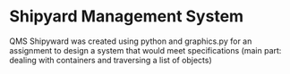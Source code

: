 Shipyard Management System
===========

QMS Shipyward was created using python and graphics.py for an assignment to design a system that would meet specifications (main part: dealing with containers and traversing a list of objects)